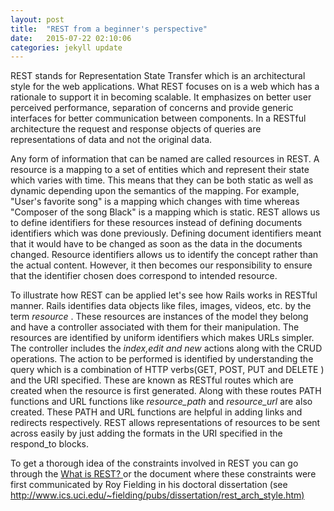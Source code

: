 ```yaml
---
layout: post
title:  "REST from a beginner's perspective"
date:   2015-07-22 02:10:06
categories: jekyll update
---
```


<html>
	<title>
		<head> REST from a beginner's perspective </head>
	</title>

<body>
<p>
REST stands for Representation State Transfer which is an architectural style for the web applications. What REST focuses on is a web which has a rationale to support it in becoming scalable. It emphasizes on better user perceived performance, separation of concerns and provide generic interfaces for better communication between components. In a RESTful architecture the request and response objects of queries are representations of data and not the original data.
</p>
<p>
Any form of information that can be named are called resources in REST. A resource is a mapping to a set of entities which and represent their state which varies with time. This means that they can be both static as well as dynamic depending upon the semantics of the mapping. For example, "User's favorite song" is a mapping which changes with time whereas "Composer of the song Black" is a mapping which is static. REST allows us to define identifiers for these resources instead of defining documents identifiers which was done previously. Defining document identifiers meant that it would have to be changed as soon as the data in the documents changed. Resource identifiers allows us to identify the concept rather than the actual content. However, it then becomes our responsibility to ensure that the identifier chosen does correspond to intended resource. 
</p>
<p>
To illustrate how REST can be applied let's see how Rails works in RESTful manner. Rails identifies data objects like files, images, videos, etc. by the term <i> resource </i>. These resources are instances of the model they belong and have a controller associated with them for their manipulation. The resources are identified by uniform identifiers which makes URLs simpler. The controller includes the <i>index,edit and new </i>actions along with the CRUD operations. The action to be performed is identified by understanding the query which is a combination of HTTP verbs(GET, POST, PUT and DELETE ) and the URI specified. These are known as RESTful routes which are created when the resource is first generated. Along with these routes PATH functions and URL functions like <i>resource_path</i> and <i>resource_url</i> are also created. These PATH and URL functions are helpful in adding links and redirects respectively. REST allows representations of resources to be sent across easily by just adding the formats in the URI specified in the respond_to blocks.  
</p>
<p>
To get a thorough idea of the constraints involved in REST you can go through the <a href="http://www.restapitutorial.com/lessons/whatisrest.html#"> What is REST? </a> or the document where these constraints were first communicated by Roy Fielding in his doctoral dissertation (see<a href="http://www.ics.uci.edu/~fielding/pubs/dissertation/rest_arch_style.htm"> http://www.ics.uci.edu/~fielding/pubs/dissertation/rest_arch_style.htm)</a>  
</p>
</body>
</html>
